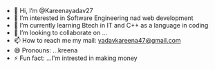 - 👋 Hi, I’m @Kareenayadav27
- 👀 I’m interested in Software Engineering nad web development 
- 🌱 I’m currently learning Btech in IT and C++ as a language in coding
- 💞️ I’m looking to collaborate on ...
- 📫 How to reach me my mail: yadavkareena47@gmail.com
- 😄 Pronouns: ...kreena 
- ⚡ Fun fact: ...I'm intrested in making money 

<!---
Kareenayadav27/Kareenayadav27 is a ✨ special ✨ repository because its `README.md` (this file) appears on your GitHub profile.
You can click the Preview link to take a look at your changes.
--->
